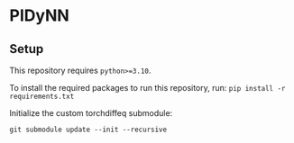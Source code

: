 # PIDyNN

## Setup

This repository requires `python>=3.10`.

To install the required packages to run this repository, run:
`pip install -r requirements.txt`

Initialize the custom torchdiffeq submodule:

```git submodule update --init --recursive```
